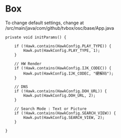 # Box

To change default settings, change at /src/main/java/com/github/tvbox/osc/base/App.java

    private void initParams() {

        if (!Hawk.contains(HawkConfig.PLAY_TYPE)) {
            Hawk.put(HawkConfig.PLAY_TYPE, 1);
        }

        // HW Render
        if (!Hawk.contains(HawkConfig.IJK_CODEC)) {
            Hawk.put(HawkConfig.IJK_CODEC, "硬解码");
        }

        // DNS
        if (!Hawk.contains(HawkConfig.DOH_URL)) {
            Hawk.put(HawkConfig.DOH_URL, 2);
        }

        // Search Mode : Text or Picture
        if (!Hawk.contains(HawkConfig.SEARCH_VIEW)) {
            Hawk.put(HawkConfig.SEARCH_VIEW, 2);
        }

    }
